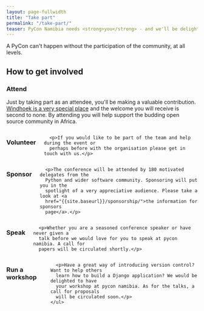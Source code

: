 ```yaml
---
layout: page-fullwidth
title: "Take part"
permalink: "/take-part/"
teaser: PyCon Namibia needs <strong>you</strong> - and we'll be delighted to have your involvement.
---
```

A PyCon can't happen without the participation of the community, at all levels.

## How to get involved

### Attend

Just by taking part as an attendee, you'll be making a valuable contribution.
[Windhoek is a very special place]({{site.baseurl}}/about/#venue) and the welcome you will receive is second to
none. By attending you will help support the budding open source community in
Africa.

<div class="row">
  <div class="large-6 columns">
      <h3>Volunteer</h3>

      <p>If you would like to be part of the team and help during the event or
      perhaps before with the organisation please get in touch with us.</p>

  </div>
  <div class="large-6 columns">
      <h3>Sponsor</h3>

      <p>The conference will be attended by 180 motivated delegates from the
      Python and wider software community. Sponsoring will put you in the
      spotlight of a very appreciative audience. Please take a look at <a
      href="{{site.baseurl}}/sponsorship/">the information for sponsors
      page</a>.</p>

  </div>
</div>

<div class="row">
  <div class="large-6 columns">
      <h3>Speak</h3>

      <p>Whether you are a seasoned conference speaker or have never given a
      talk before we would love for you to speak at pycon namibia. A call for
      papers will be circulated shortly.</p>

  </div>
  <div class="large-6 columns">
      <h3>Run a workshop</h3>

      <p>Have a great way of introducing version control? Want to help others
      learn how to build a Django application? We would be delighted to have
      your workshop at pycon namibia. As for the talks, a call for proposals
      will be circulated soon.</p>
    </ul>
  </div>
</div>
